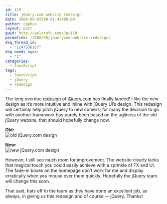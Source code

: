 ```yaml
---
id: 119
title: jQuery.com website redesign
date: 2008-09-01T00:01:43+00:00
author: caphun
layout: post
guid: http://yelotofu.com/?p=119
permalink: /2008/09/jquerycom-website-redesign/
dsq_thread_id:
  - "1247536157"
dsq_needs_sync:
  - "1"
categories:
  - JavaScript
tags:
  - JavaScript
  - jQuery
  - redesign
---
```

The long overdue [redesign](http://jquery.com/blog/2008/08/29/jquerycom-site-redesign/) of [jQuery.com](http://jquery.com) has finally landed! I like the new design as it&#8217;s more intuitive and inline with jQuery UI&#8217;s design. This redesign will certainly help pitch jQuery to new comers; for many the decision to go with another framework has purely been based on the ugliness of the old jQuery website, that should hopefully change now.

**Old:**  
![old jQuery.com design](http://yelotofu.com/images/jqueryhome_old.png) 

**New:**  
![new jQuery.com design](http://yelotofu.com/images/jqueryhome.png) 

However, I still see much room for improvement. The website clearly lacks that magical touch you could easily achieve with a sprinkle of FX and UI. The fade-in boxes on the homepage don&#8217;t work for me and display erratically when you mouse over them quickly. Hopefully the jQuery team will change this soon.

That said, hats off to the team as they have done an excellent job, as always, in giving us this redesign and of course &mdash; jQuery. Thanks!